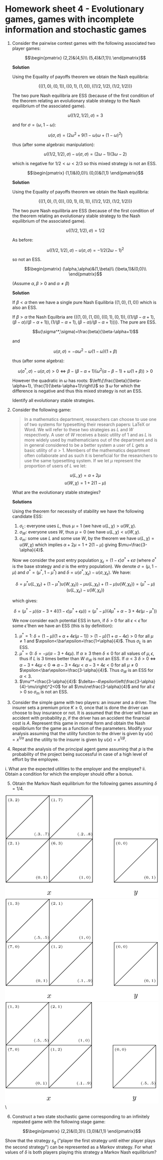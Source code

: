 # Homework sheet 4 - Evolutionary games, games with incomplete information and stochastic games


1. Consider the pairwise contest games with the following associated two player games:

    $$\begin{pmatrix}
    (2,2)&(4,5)\\
    (5,4)&(1,1)\\
    \end{pmatrix}$$

    **Solution**

    Using the Equality of payoffs theorem we obtain the Nash equilibria:

    $$\left\{((1,0),(0,1)),((0,1),(1,0)),((1/2,1/2),(1/2,1/2))\right\}$$

    The two pure Nash equilibria are ESS (because of the first condition of the theorem relating an evolutionary stable strategy to the Nash equilibrium of the associated game).

    $$u((1/2,1/2),\sigma)=3$$

    and for $\sigma=(\omega,1-\omega)$:

    $$u(\sigma,\sigma)=(2\omega^2+9(1-\omega)\omega+(1-\omega)^2)$$

    thus (after some algebraic manipulation):

    $$u((1/2,1/2), \sigma) - u(\sigma,\sigma) = (2\omega-1)(3\omega-2)$$

    which is negative for $1/2 < \omega < 2/3$ so this mixed strategy is not an ESS.

    $$\begin{pmatrix}
    (1,1)&(0,0)\\
    (0,0)&(1,1)
    \end{pmatrix}$$

    **Solution**

    Using the Equality of payoffs theorem we obtain the Nash equilibria:

    $$\left\{((1,0),(1,0)),((0,1),(0,1)),((1/2,1/2),(1/2,1/2))\right\}$$

    The two pure Nash equilibria are ESS (because of the first condition of the theorem relating an evolutionary stable strategy to the Nash equilibrium of the associated game).

    $$u((1/2,1/2),\sigma)=1/2$$

    As before:

    $$u((1/2,1/2), \sigma) - u(\sigma,\sigma) = -1/2(2\omega-1)^2$$

    so not an ESS.

    $$\begin{pmatrix}
    (\alpha,\alpha)&(1,\beta)\\
    (\beta,1)&(0,0)\\
    \end{pmatrix}$$

    (Assume $\alpha,\beta >0$ and $\alpha \ne \beta$)

    **Solution**

    If $\beta < \alpha$ then we have a single pure Nash Equilibria $((1,0),(1,0))$ which is also an ESS.

    If $\beta > \alpha$ the Nash Equilbria are $\left\{((1,0),(1,0)),((0,1),(0,1)),((1/(\beta-\alpha+1),(\beta-\alpha)/(\beta-\alpha+1)),(1/(\beta-\alpha+1),(\beta-\alpha)/(\beta-\alpha+1)))\right\}$. The pure are ESS.

    $$u(\sigma^*,\sigma)=\frac{beta}{\beta-\alpha+1}$$

    and

    $$u(\sigma,\sigma)=-\alpha\omega^2-\omega(1-\omega)(1+\beta)$$

    thus (after some algebra):

    $$u(\sigma^*, \sigma) - u(\sigma,\sigma) > 0 \Leftrightarrow \beta - (\beta-\alpha+1)(\omega^2(\alpha-\beta-1)+\omega(1+\beta)) > 0$$

    However the quadratic in $\omega$ has roots: $\left\{\frac{\beta}{\beta-\alpha+1}, \frac{1}{\beta-\alpha+1}\right\}$ so $\exists$ $\omega$ for which the difference is negative and thus this mixed strategy is not an ESS.


    Identify all evolutionary stable strategies.


2. Consider the following game:

    > In a mathematics department, researchers can choose to use one of two systems for typesetting their research papers: LaTeX or Word. We will refer to these two strategies as $L$ and $W$ respectively. A user of $W$ receives a basic utility of 1 and as $L$ is more widely used by mathematicians out of the department and is in general considered to be a better system a user of $L$ gets a basic utility of $\alpha > 1$. Members of the mathematics department often collaborate and as such it is beneficial for the researchers to use the same typesetting system. If we let $\mu$ represent the proportion of users of $L$ we let:

    $$u(L,\chi)=\alpha+2\mu$$
    $$u(W,\chi)=1+2(1-\mu)$$

    What are the evolutionary stable strategies?

    **Solutions**

    Using the theorem for necessity of stability we have the following candidate ESS:

    1. $\sigma_L$: everyone uses $L$, thus $\mu=1$ (we have $u(L,\chi)>u(W,\chi)$.
    2. $\sigma_W$: everyone uses $W$, thus $\mu=0$ (we have $u(L,\chi)<u(W,\chi)$.
    3. $\sigma_m$: some use $L$ and some use $W$, by the theorem we have $u(L,\chi)=u(W,\chi)$ which implies $\alpha+2\mu=1+2(1-\mu)$ giving $\mu=\frac{3-\alpha}{4}$.

    Now we consider the post entry population $\chi_\epsilon=(1-\epsilon)\sigma^*+\epsilon\sigma$ (where $\sigma^*$ is the base strategy and $\sigma$ is the entry population). We denote $\sigma=(\mu,1-\mu)$ and $\sigma^*=(\mu^*,1-\mu^*)$ and $\delta = u(\sigma^*,\chi_\epsilon)-u(\sigma,\chi_\epsilon)$. We have:

    $$
    \delta = \mu^*u(L,\chi_\epsilon)+(1-\mu^*)u(W,\chi_\epsilon))-\mu u(L,\chi_\epsilon)+(1-\mu)u(W,\chi_\epsilon))=(\mu^*-\mu)(u(L,\chi_\epsilon)-u(W,\chi_\epsilon))
    $$

    which gives:

    $$
    \delta = (\mu^*-\mu)(\alpha-3+4((1-\epsilon)\mu^*+\epsilon\mu))=(\mu^*-\mu)(4\mu^*+\alpha-3+4\epsilon(\mu-\mu^*))
    $$

    We now consider each potential ESS in turn, if $\delta>0$ for all $\epsilon<\bar\epsilon$ for some $\bar\epsilon$ then we have an ESS (this is by definition):

    1. $\mu^*=1$: $\delta=(1-\mu)(1+\alpha+4\epsilon(\mu-1))>(1-\mu)(1+\alpha-4\epsilon)>0$ for all $\mu\ne1$ and $\epsilon<\bar\epsilon=\frac{1+\alpha}{4}$. Thus $\sigma_L$ is an ESS.
    2. $\mu^*=0$: $\delta=-\mu(\alpha - 3+4\epsilon\mu)$. If $\alpha\geq 3$ then $\delta \leq 0$ for all values of $\mu, \epsilon$, thus if $L$ is 3 times better than $W$ $\sigma_W$ is not an ESS. If $\alpha<3$ $\delta>0$ $\Leftrightarrow$ $\alpha-3+4\epsilon\mu<0$ $\Rightarrow$ $\alpha-3+4\epsilon\mu<\alpha-3+4\epsilon<0$ for all $\mu\ne 0$ $\epsilon<\bar\epsilon=\frac{3-\alpha}{4}$. Thus $\sigma_W$ is an ESS for $\alpha<3$.
    3. $\mu^*=\frac{3-\alpha}{4}$: $\delta=-4\epsilon\left(\frac{3-\alpha}{4}-\mu\right)^2<0$ for all $\mu\ne\frac{3-\alpha}{4}$ and for all $\epsilon>0$ so $\sigma_m$ is not an ESS.

3. Consider the simple game with two players: an insurer and a driver. The insurer sets a premium price $K\geq 0$, once that is done the driver can choose to buy insurance or not. It is assumed that the driver will have an accident with probability $p$, if the driver has an accident the financial cost is $A$. Represent this game in normal form and obtain the Nash equilibrium for the game as a function of the parameters. Modify your analysis assuming that the utility function to the driver is given by $u(x)=x^{1/\alpha}$ and the utility to the insurer is given by $u(x)=x^{1/\beta}$.

4. Repeat the analysis of the principal agent game assuming that $p$ is the probability of the project being successful in case of a high level of effort by the employee.

i. What are the expected utilities to the employer and the employee?
ii. Obtain a condition for which the employer should offer a bonus.

5. Obtain the Markov Nash equilibrium for the following games assuming $\delta=1/4$.

![](images/E04-img01.png)\
![](images/E04-img02.png)\
![](images/E04-img03.png)\

6. Construct a two state stochastic game corresponding to an infinitely repeated game with the following stage game:

$$\begin{pmatrix}
(2,2)&(0,3)\\
(3,0)&(1,1)
\end{pmatrix}$$

Show that the strategy $s_g$ ("player the first strategy until either player plays the second strategy") can be represented as a Markov strategy. For what values of $\delta$ is both players playing this strategy a Markov Nash equilibrium?
